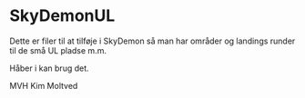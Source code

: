 # SkyDemonUL
Dette er filer til at tilføje i SkyDemon så man har områder og landings runder til de små UL pladse m.m.

Håber i kan brug det.

MVH
Kim Moltved
